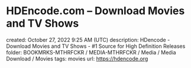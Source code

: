 # HDEncode.com – Download Movies and TV Shows

created: October 27, 2022 9:25 AM (UTC)
description: HDencode - Download Movies and TV Shows - #1 Source for High Definition Releases
folder: BOOKMRKS-MTHRFCKR / MEDIA-MTHRFCKR / Media / Media Download / Movies
tags: movies
url: https://hdencode.org
